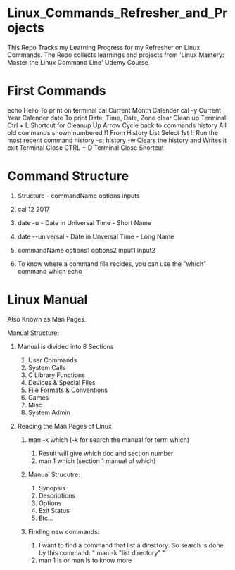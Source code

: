 # Linux_Commands_Refresher_and_Projects
This Repo Tracks my Learning Progress for my Refresher on Linux Commands. The Repo collects learnings and projects from 'Linux Mastery: Master the Linux Command Line' Udemy Course

# First Commands
echo Hello                            To print on terminal
cal                                   Current Month Calender
    cal -y                            Current Year Calender
date                                  To print Date, Time, Date, Zone
clear                                 Clean up Terminal
Ctrl + L                              Shortcut for Cleanup
Up Arrow                              Cycle back to commands 
history                               All old commands shown numbered
    !1                                From History List Select 1st
!!                                    Run the most recent command
history -c; history -w                Clears the history and Writes it
exit                                  Terminal Close
CTRL + D                              Terminal Close Shortcut

# Command Structure 
1. Structure - commandName options inputs
2. cal          12      2017
3. date         -u               - Date in Universal Time - Short Name
4. date         --universal      - Date in Unversal Time - Long Name

5.  commandName options1 options2 input1 input2

6. To know where a command file recides, you can use the "which" command
which echo


# Linux Manual
Also Known as Man Pages.

Manual Structure:

1. Manual is divided into 8 Sections
    1. User Commands 
    2. System Calls
    3. C Library Functions
    4. Devices & Special Files
    5. File Formats & Conventions
    6. Games
    7. Misc
    8. System Admin

2. Reading the Man Pages of Linux
    1. man -k which  (-k for search the manual for term which)
        1. Result will give which doc and section number
        2. man 1 which (section 1 manual of which)
    2. Manual Strucutre:
        1. Synopsis
        2. Descriptions
        3. Options
        4. Exit Status
        5. Etc...

    3. Finding new commands:
        1. I want to find a command that list a directory. So search is done by this command:  " man -k "list directory" "
        2. man 1 ls or man ls to know more


